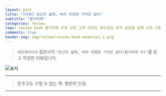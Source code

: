 ```yaml
---  
layout: post  
title: "[리뷰] 당신의 삶에, 버려 마땅한 기억은 없다"  
subtitle: "월가아재"  
categories: review  
tags: review book 월가아재 인생 교훈 고락 아귀도 와신상담 투자 글로벌 실패 소득 기회 데이터과학 심리학 오답노트   
comments: true  
header-img: img/review/review-book-memories-1.png
---  
```

  
> `에프엔미디어` 출판사의 `"당신의 삶에, 버려 마땅한 기억은 없다(월가아재 저)"`를 읽고 작성한 리뷰입니다.  

![표지](https://theorydb.github.io/assets/img/review/review-book-memories-1.png)  

---

> 돈주고도 구할 수 없는 책. 몇번의 인생. 

---




